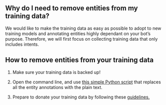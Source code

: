 ## Why do I need to remove entities from my training data?

We would like to make the training data as easy as possible to adopt to new training models and annotating entities highly dependant on your bot’s purpose. Therefore, we will first focus on collecting training data that only includes intents.

## How to remove entities from your training data 

1. Make sure your training data is backed up! 

2. Open the command line, and use [this simple Python script](https://github.com/RasaHQ/NLU-training-data/blob/master/how-to-remove-entities/entity-remove-script) that replaces all the entity annotations with the plain text.

3. Prepare to donate your training data by following these [guidelines.](https://github.com/RasaHQ/NLU-training-data#how-do-i-donate-my-training-data) 


